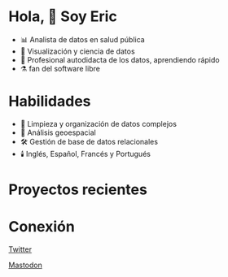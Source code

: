 # Hola, 👋 Soy Eric 
- 📊 Analista de datos en salud pública
- 👀 Visualización y ciencia de datos
- 🌱 Profesional autodidacta de los datos, aprendiendo rápido
- ⚗️ fan del software libre

# Habilidades
- 🧶 Limpieza y organización de datos complejos
- 🧶 Análisis geoespacial
- 🛠️ Gestión de base de datos relacionales
- 🕯️ Inglés, Español, Francés y Portugués

# Proyectos recientes


# Conexión
[Twitter](https://twitter.com/rcrmj)

[Mastodon](https://vis.social/@YoViajo)

<!---
YoViajo/YoViajo is a ✨ special ✨ repository because its `README.md` (this file) appears on your GitHub profile.
You can click the Preview link to take a look at your changes.
--->
